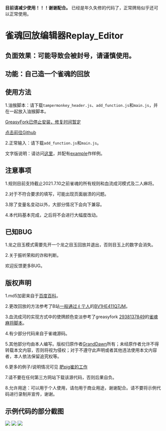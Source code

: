 **目前请减少使用！！！谢谢配合。** 已经是年久失修的代码了，正常牌局似乎还可以正常使用。

# 雀魂回放编辑器Replay_Editor

## 负面效果：可能导致会被封号，请谨慎使用。
## 功能：自己造一个雀魂的回放
## 使用方法

1.油猴脚本：请下载`tampermonkey_header.js`、`add_function.js`和`main.js`，并在一起放入油猴脚本。

[GreasyFork已停止安装，修复时间暂定](https://greasyfork.org/zh-CN/scripts/427921-replay-editor)

[点击前往Github](https://github.com/GrandDawn/majsoul-replay-editor/)

2.正常输入：请下载`add_function.js`和`main.js`。

文字版说明：请访问[这里](https://github.com/GrandDawn/majsoul-replay-editor/wiki/%E7%BC%96%E8%BE%91%E6%AF%8F%E4%B8%80%E5%9C%BA%E6%B8%B8%E6%88%8F%E7%9A%84%E6%96%B9%E6%B3%95)，并配有[example](https://github.com/GrandDawn/majsoul-replay-editor/wiki/examples%E6%96%87%E4%BB%B6%E8%A7%A3%E9%87%8A)作样例。

## 注意事项

1.规则目前支持截止2021.7.10之前雀魂的所有规则和血流成河模式及二人麻将。

2.对于不符合要求的填写，可能出现页面崩溃的问题。

3.除了变量名变动以外，大部分情况下会向下兼容。

4.本代码基本完成，之后将不会进行大幅度改动。

## 已知BUG

1.龙之目玉模式需要先开一个龙之目玉回放并退出，否则目玉上的数字会消失。

2.关于振听荣和的诈和判断。

欢迎反馈更多BUG。

## 版权声明

1.md5加密来自于[百度百科](https://baike.baidu.com/item/MD5/212708?fromtitle=MD5%E5%8A%A0%E5%AF%86&fromid=5706230&fr=aladdin)。

2.更改回放的方法参考了B站[一般通过彳亍人](https://space.bilibili.com/23019265)的[BV1HE411Q7JM](https://www.bilibili.com/video/BV1HE411Q7JM)。

3.血流成河的实现方式中的使牌颜色变淡参考了greasyfork [2938137849](https://greasyfork.org/zh-CN/users/749724-2938137849)的[雀魂麻将脚本](https://greasyfork.org/zh-CN/scripts/423689-%E9%9B%80%E9%AD%82%E9%BA%BB%E5%B0%86%E8%84%9A%E6%9C%AC)。

4.有少部分代码来自于雀魂源码。

5.其他部分均由本人编写。版权归原作者[GrandDawn](https://github.com/GrandDawn)所有；未经原作者允许不得转载本文内容，否则将视为侵权；对于不遵守此声明或者其他违法使用本文内容者，本人依法保留追究权等。

6.更多的例子/说明情况可见 [肥pig崔的工作](https://github.com/Fat-pig-Cui/majsoul-replay-editor)

7.请不要在任何第三方网站下载该源代码，否则后果自负。

8.允许用途：可以用于个人使用，请勿用于商业用途，谢谢配合。请不要将示例代码进行录制并宣传，谢谢。

## 示例代码的部分截图

![](https://github.com/GrandDawn/majsoul-replay-editor/master/preview1.JPG)
![](https://github.com/GrandDawn/majsoul-replay-editor/master/preview2.JPG)
![](https://github.com/GrandDawn/majsoul-replay-editor/master/preview3.JPG)
